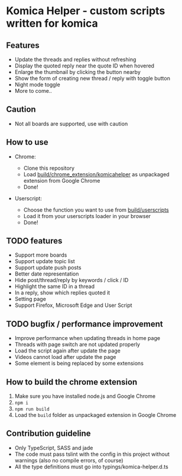 # Komica Helper - custom scripts written for komica

## Features

- Update the threads and replies without refreshing
- Display the quoted reply near the quote ID when hovered
- Enlarge the thumbnail by clicking the button nearby
- Show the form of creating new thread / reply with toggle button
- Night mode toggle
- More to come..

## Caution

- Not all boards are supported, use with caution

## How to use

- Chrome:
  
  - Clone this repository
  - Load [build/chrome_extension/komicahelper](build/chrome_extension/komicahelper) as unpackaged extension from Google Chrome
  - Done!

- Userscript:

  - Choose the function you want to use from [build/userscripts](build/userscripts)
  - Load it from your userscripts loader in your browser
  - Done!

## TODO features

- Support more boards
- Support update topic list
- Support update push posts
- Better date representation
- Hide post/thread/reply by keywords / click / ID
- Highlight the same ID in a thread
- In a reply, show which replies quoted it
- Setting page
- Support Firefox, Microsoft Edge and User Script

## TODO bugfix / performance improvement

- Improve performance when updating threads in home page
- Threads with page switch are not updated properly
- Load the script again after update the page
- Videos cannot load after update the page
- Some element is being replaced by some extensions

## How to build the chrome extension

1. Make sure you have installed node.js and Google Chrome
2. `npm i`
3. `npm run build`
4. Load the `build` folder as unpackaged extension in Google Chrome

## Contribution guideline

- Only TypeScript, SASS and jade
- The code must pass tslint with the config in this project without warnings (also no compile errors, of course)
- All the type definitions must go into typings/komica-helper.d.ts
